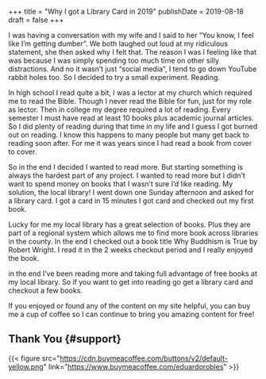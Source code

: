+++
title = "Why I got a Library Card in 2019"
publishDate = 2019-08-18
draft = false
+++

I was having a conversation with my wife and I said to her “You know, I feel like I’m getting dumber”. We both laughed out loud at my ridiculous statement, she then asked why I felt that. The reason I was l feeling like that was because I was simply spending too much time on other silly distractions. And no it wasn’t just “social media”, I tend to go down YouTube rabbit holes too. So I decided to try a small experiment. Reading.

In high school I read quite a bit, I was a lector at my church which required me to read the Bible. Though I never read the Bible for fun, just for my role as lector. Then in college my degree required a lot of reading. Every semester I must have read at least 10 books plus academic journal articles. So I did plenty of reading during that time in my life and I guess I got burned out on reading. I know this happens to many people but many get back to reading soon after. For me it was years since I had read a book from cover to cover.

So in the end I decided I wanted to read more. But starting something is always the hardest part of any project. I wanted to read more but I didn’t want to spend money on books that I wasn’t sure I’d like reading. My solution, the local library! I went down one Sunday afternoon and asked for a library card. I got a card in 15 minutes I got card and checked out my first book.

Lucky for me my local library has a great selection of books. Plus they are part of a regional system which allows me to find more book across libraries in the county. In the end I checked out a book title Why Buddhism is True by Robert Wright. I read it in the 2 weeks checkout period and I really enjoyed the book.

in the end I’ve been reading more and taking full advantage of free books at my local library. So if you want to get into reading go get a library card and checkout a few books.

If you enjoyed or found any of the content on my site helpful, you can buy me a cup of coffee so I can continue to bring you amazing content for free!


## Thank You {#support}

{{< figure src="https://cdn.buymeacoffee.com/buttons/v2/default-yellow.png" link="https://www.buymeacoffee.com/eduardorobles" >}}
